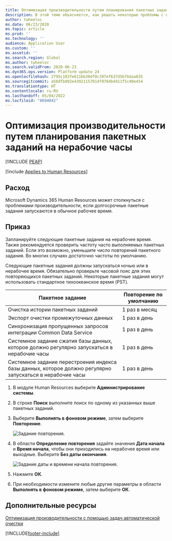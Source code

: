 ```yaml
---
title: Оптимизация производительности путем планирования пакетных заданий на нерабочие часы
description: В этой теме объясняется, как решать некоторые проблемы с производительностью в Microsoft Dynamics 365 Human Resources путем планирования пакетных заданий на нерабочие часы.
author: twheeloc
ms.date: 06/23/2020
ms.topic: article
ms.prod: ''
ms.technology: ''
audience: Application User
ms.custom: ''
ms.assetid: ''
ms.search.region: Global
ms.author: twheeloc
ms.search.validFrom: 2020-06-23
ms.dyn365.ops.version: Platform update 24
ms.openlocfilehash: 2795c183fe611bb30df8c397ef637d5bf6daa835
ms.sourcegitcommit: a58dfb892e43921157014f0784bd411f5c40e454
ms.translationtype: HT
ms.contentlocale: ru-RU
ms.lasthandoff: 05/04/2022
ms.locfileid: "8694042"
---
```

# <a name="optimize-performance-by-scheduling-batch-jobs-after-hours"></a>Оптимизация производительности путем планирования пакетных заданий на нерабочие часы


[!INCLUDE [PEAP](../includes/peap-2.md)]

[!include [Applies to Human Resources](../includes/applies-to-hr.md)]



## <a name="issue"></a>Расход

Microsoft Dynamics 365 Human Resources может столкнуться с проблемами производительности, если долгосрочные пакетные задания запускаются в обычное рабочее время.

## <a name="resolution"></a>Приказ

Запланируйте следующие пакетные задания на нерабочее время. Также рекомендуется проверить частоту часто выполняемых пакетных заданий. Если это возможно, уменьшите число повторений пакетного задания. Во многих случаях достаточно частоты по умолчанию.

Следующие пакетные задания должны запускаться ночью или в нерабочее время. Обязательно проверьте часовой пояс для этих повторяющихся пакетных заданий. Некоторые пакетные задания могут использовать стандартное тихоокеанское время (PST).

| Пакетное задание | Повторение по умолчанию |
| --- | --- |
| Очистка истории пакетных заданий | 1 раз в месяц |
| Экспорт очистки промежуточных данных | 1 раз в день |
| Синхронизация пропущенных запросов интеграции Common Data Service | 1 раз в день |
| Системное задание сжатия базы данных, которое должно регулярно запускаться в нерабочие часы | 1 раз в день |
| Системное задание перестроения индекса базы данных, которое должно регулярно запускаться в нерабочие часы | 1 раз в день |

1. В модуле Human Resources выберите **Администрирование системы**.

2. В строке **Поиск** выполните поиск по одному из указанных выше пакетных заданий.

3. Выберите **Выполнять в фоновом режиме**, затем выберите **Повторение**.

   ![Задание повторения.](media/talent-batch-history-cleanup-recurrence.png)

4. В области **Определение повторения** задайте значения **Дата начала** и **Время начала**, чтобы они приходились на нерабочее время или выходные. Выберите **Без даты окончания**. 

   ![Задание даты и времени начала повторения.](media/talent-batch-history-cleanup-define-recurrence.png)

5. Нажмите **ОК**.

6. При необходимости измените любые другие параметры в области **Выполнять в фоновом режиме**, затем выберите **ОК**.

## <a name="additional-resources"></a>Дополнительные ресурсы

[Оптимизация производительности с помощью задач автоматической очистки](hr-admin-troubleshooting-batch-history.md)


[!INCLUDE[footer-include](../includes/footer-banner.md)]
